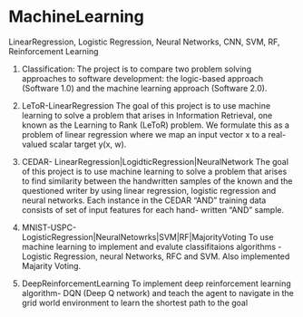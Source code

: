 # MachineLearning
LinearRegression, Logistic Regression, Neural Networks, CNN, SVM, RF, Reinforcement Learning

1. Classification:
The project is to compare two problem solving approaches to software development: the logic-based approach (Software 1.0)     and the machine learning approach (Software 2.0).

2. LeToR-LinearRegression
The goal of this project is to use machine learning to solve a problem that arises in Information Retrieval, one known as     the Learning to Rank (LeToR) problem. We formulate this as a problem of linear regression where we map an input vector x to   a real-valued scalar target y(x, w).

3. CEDAR- LinearRegression|LogidticRegression|NeuralNetwork
The goal of this project is to use machine learning to solve a problem that arises to find similarity between the handwritten samples of the known and the questioned writer by using linear regression, logistic regression and neural networks. Each instance in the CEDAR “AND” training data consists of set of input features for each hand- written “AND” sample.

4. MNIST-USPC-LogisticRegression|NeuralNetowrks|SVM|RF|MajorityVoting
To use machine learning to implement and evalute classifitaions algorithms -Logistic Regression, neural Networks, RFC and SVM. Also implemented Majarity Voting.

5. DeepReinforcementLearning
To implement deep reinforcement learning algorithm- DQN (Deep Q network) and teach the agent to navigate in the grid world environment to learn the shortest path to the goal
